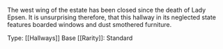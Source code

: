 The west wing of the estate has been closed since the death of Lady Epsen. It is unsurprising therefore, that this hallway in its neglected state features boarded windows and dust smothered furniture.

Type: [[Hallways]]
Base [[Rarity]]: Standard